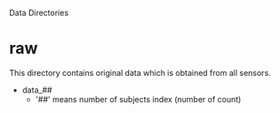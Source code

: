 Data Directories

# raw
This directory contains original data which is obtained from all sensors.
* data_##
    - '##' means number of subjects index (number of count)